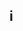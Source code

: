 <html>
<head>
<title>ab movies</title>
<h2 style="COLOR: bleu">i </h2>

</head>
<body>
  <style>
body{

 background-image: url('mm.PNG');

</style>

</body>

</html>
